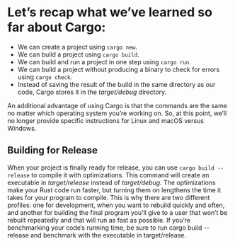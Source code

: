 # Let’s recap what we’ve learned so far about Cargo:

- We can create a project using `cargo new`.
- We can build a project using `cargo build`.
- We can build and run a project in one step using `cargo run`.
- We can build a project without producing a binary to check for errors using `cargo check`.
- Instead of saving the result of the build in the same directory as our code, Cargo stores it in the *target/debug* directory.

An additional advantage of using Cargo is that the commands are the same no matter which operating system you’re working on.
So, at this point, we’ll no longer provide specific instructions for Linux and macOS versus Windows.

## Building for Release

When your project is finally ready for release, you can use `cargo build --release` to compile it with optimizations.
This command will create an executable in *target/release* instead of *target/debug*. The optimizations make your Rust code run faster,
but turning them on lengthens the time it takes for your program to compile.
This is why there are two different profiles: one for development, when you want to rebuild quickly and often,
and another for building the final program you’ll give to a user that won’t be rebuilt repeatedly and that will run as fast as possible.
If you’re benchmarking your code’s running time, be sure to run cargo build --release and benchmark with the executable in target/release.